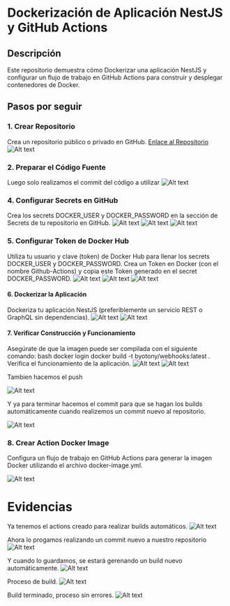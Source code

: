 # Dockerización de Aplicación NestJS y GitHub Actions

## Descripción
Este repositorio demuestra cómo Dockerizar una aplicación NestJS y configurar un flujo de trabajo en GitHub Actions para construir y desplegar contenedores de Docker.

## Pasos por seguir

### 1. Crear Repositorio

Crea un repositorio público o privado en GitHub. [Enlace al Repositorio](https://github.com/Byotony/docker-9no)
![Alt text](img/Screenshot_1.png)

### 2. Preparar el Código Fuente

Luego solo realizamos el commit del código a utilizar
![Alt text](img/Screenshot_3.png)

### 4. Configurar Secrets en GitHub

Crea los secrets DOCKER_USER y DOCKER_PASSWORD en la sección de Secrets de tu repositorio en GitHub.
![Alt text](img/Screenshot_4.png)
![Alt text](img/Screenshot_5.png)
![Alt text](img/Screenshot_6.png)


### 5. Configurar Token de Docker Hub

Utiliza tu usuario y clave (token) de Docker Hub para llenar los secrets DOCKER_USER y DOCKER_PASSWORD.
Crea un Token en Docker (con el nombre Github-Actions) y copia este Token generado en el secret DOCKER_PASSWORD.
![Alt text](img/Screenshot_7.png)
![Alt text](img/Screenshot_8.png)
![Alt text](img/Screenshot_9.png)


#### 6. Dockerizar la Aplicación

Dockeriza tu aplicación NestJS (preferiblemente un servicio REST o GraphQL sin dependencias).
![Alt text](img/Screenshot_10.png)
![Alt text](img/Screenshot_11.png)

#### 7. Verificar Construcción y Funcionamiento

Asegúrate de que la imagen puede ser compilada con el siguiente comando:
bash
docker login
docker build -t byotony/webhooks:latest .
Verifica el funcionamiento de la aplicación.
![Alt text](img/Screenshot_13.png)
![Alt text](img/Screenshot_14.png)

Tambien hacemos el push

![Alt text](img/Screenshot_15.png)

Y ya para terminar hacemos el commit para que se hagan los builds automáticamente cuando realizemos un commit nuevo al repositorio.

![Alt text](img/Screenshot_16.png)

### 8. Crear Action Docker Image
Configura un flujo de trabajo en GitHub Actions para generar la imagen Docker utilizando el archivo docker-image.yml.

![Alt text](img/Screenshot_17.png)


# Evidencias

Ya tenemos el actions creado para realizar builds automáticos.
![Alt text](img/Screenshot_18.png)

Ahora lo progamos realizando un commit nuevo a nuestro repositorio
![Alt text](img/Screenshot_19.png)

Y cuando lo guardamos, se estará gerenando un build nuevo automáticamente.
![Alt text](img/Screenshot_20.png)

Proceso de build.
![Alt text](img/Screenshot_21.png)

Build terminado, proceso sin errores. 
![Alt text](img/Screenshot_22.png)


